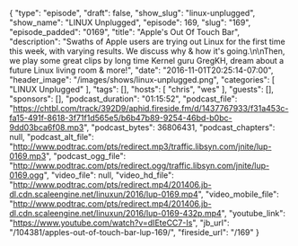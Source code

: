 {
  "type": "episode",
  "draft": false,
  "show_slug": "linux-unplugged",
  "show_name": "LINUX Unplugged",
  "episode": 169,
  "slug": "169",
  "episode_padded": "0169",
  "title": "Apple's Out Of Touch Bar",
  "description": "Swaths of Apple users are trying out Linux for the first time this week, with varying results. We discuss why & how it's going.\n\nThen, we play some great clips by long time Kernel guru GregKH, dream about a future Linux living room & more!",
  "date": "2016-11-01T20:25:14-07:00",
  "header_image": "/images/shows/linux-unplugged.png",
  "categories": [
    "LINUX Unplugged"
  ],
  "tags": [],
  "hosts": [
    "chris",
    "wes"
  ],
  "guests": [],
  "sponsors": [],
  "podcast_duration": "01:15:52",
  "podcast_file": "https://chtbl.com/track/392D9/aphid.fireside.fm/d/1437767933/f31a453c-fa15-491f-8618-3f71f1d565e5/b6b47b89-9254-46bd-b0bc-9dd03bca6f08.mp3",
  "podcast_bytes": 36806431,
  "podcast_chapters": null,
  "podcast_alt_file": "http://www.podtrac.com/pts/redirect.mp3/traffic.libsyn.com/jnite/lup-0169.mp3",
  "podcast_ogg_file": "http://www.podtrac.com/pts/redirect.ogg/traffic.libsyn.com/jnite/lup-0169.ogg",
  "video_file": null,
  "video_hd_file": "http://www.podtrac.com/pts/redirect.mp4/201406.jb-dl.cdn.scaleengine.net/linuxun/2016/lup-0169.mp4",
  "video_mobile_file": "http://www.podtrac.com/pts/redirect.mp4/201406.jb-dl.cdn.scaleengine.net/linuxun/2016/lup-0169-432p.mp4",
  "youtube_link": "https://www.youtube.com/watch?v=dIEteCC7-Is",
  "jb_url": "/104381/apples-out-of-touch-bar-lup-169/",
  "fireside_url": "/169"
}


